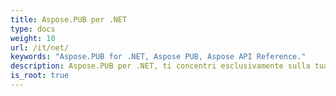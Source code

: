 ```yaml
---
title: Aspose.PUB per .NET
type: docs
weight: 10
url: /it/net/
keywords: "Aspose.PUB for .NET, Aspose PUB, Aspose API Reference."
description: Aspose.PUB per .NET, ti concentri esclusivamente sulla tua logica aziendale invece di entrare nei dettagli sottostanti del formato di file .pub.
is_root: true
---
```

